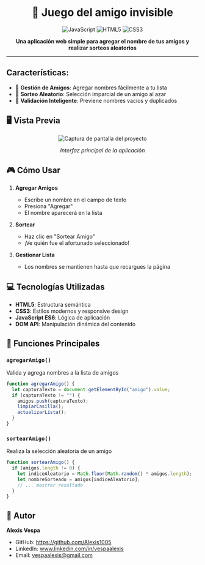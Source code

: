 <h1 align="center">🎲 Juego del amigo invisible</h1>

<div align="center">
  
![JavaScript](https://img.shields.io/badge/JavaScript-F7DF1E?style=for-the-badge&logo=javascript&logoColor=black)
![HTML5](https://img.shields.io/badge/HTML5-E34F26?style=for-the-badge&logo=html5&logoColor=white)
![CSS3](https://img.shields.io/badge/CSS3-1572B6?style=for-the-badge&logo=css3&logoColor=white)

**Una aplicación web simple para agregar el nombre de tus amigos y realizar sorteos aleatorios**

</div>

---

## Características:

- 👥 **Gestión de Amigos**: Agregar nombres fácilmente a tu lista
- 🎯 **Sorteo Aleatorio**: Selección imparcial de un amigo al azar
- 🧹 **Validación Inteligente**: Previene nombres vacíos y duplicados

## 🖥️ Vista Previa

<div align="center">
  
![Captura de pantalla del proyecto](../assets/image.png)

*Interfaz principal de la aplicación*

</div>

## 🎮 Cómo Usar

1. **Agregar Amigos**
   - Escribe un nombre en el campo de texto
   - Presiona "Agregar"
   - El nombre aparecerá en la lista

2. **Sortear**
   - Haz clic en "Sortear Amigo"
   - ¡Ve quién fue el afortunado seleccionado!

3. **Gestionar Lista**
   - Los nombres se mantienen hasta que recargues la página


## 💻 Tecnologías Utilizadas

- **HTML5**: Estructura semántica
- **CSS3**: Estilos modernos y responsive design
- **JavaScript ES6**: Lógica de aplicación
- **DOM API**: Manipulación dinámica del contenido

## 🧠 Funciones Principales

### `agregarAmigo()`
Valida y agrega nombres a la lista de amigos
```javascript
function agregarAmigo() {
  let capturaTexto = document.getElementById("amigo").value;
  if (capturaTexto != "") {
    amigos.push(capturaTexto);
    limpiarCasilla();
    actualizarLista();
  }
}
```

### `sortearAmigo()`
Realiza la selección aleatoria de un amigo
```javascript
function sortearAmigo() {
  if (amigos.length != 0) {
    let indiceAleatorio = Math.floor(Math.random() * amigos.length);
    let nombreSorteado = amigos[indiceAleatorio];
    // ... mostrar resultado
  }
}
```


## 👤 Autor

**Alexis Vespa**
- GitHub: https://github.com/Alexis1005
- LinkedIn: www.linkedin.com/in/vespaalexis
- Email: vespaalexis@gmail.com
